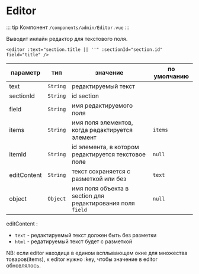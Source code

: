 # Editor

::: tip Компонент
`/components/admin/Editor.vue`
:::

Выводит инлайн редактор для текстового поля.

```vue
<editor :text="section.title || ''" :sectionId="section.id" field="title" />
```

| параметр    |   тип    | значение                                                   | по умолчанию |
| ----------- | :------: | ---------------------------------------------------------- | ------------ |
| text        | `String` | редактируемый текст                                        |
| sectionId   | `String` | id section                                                 |              |
| field       | `String` | имя редактируемого поля                                    |              |
| items       | `String` | имя поля элементов, когда редактируется элемент            | `items`      |
| itemId      | `String` | id элемента, в котором редактируется текстовое поле        | `null`       |
| editContent | `String` | текст сохраняется с разметкой или без                      | `text`       |
| object      | `Object` | имя поля объекта в section для редактирования поля `field` | `null`       |

editContent :

- `text` - редактируемый текст должен быть без разметки
- `html` - редатируемый текст будет с разметкой

NB: если editor находица в едином всплывающем окне для множества товаров(items), к editor нужно :key, чтобы значение в editor обновлялось.
